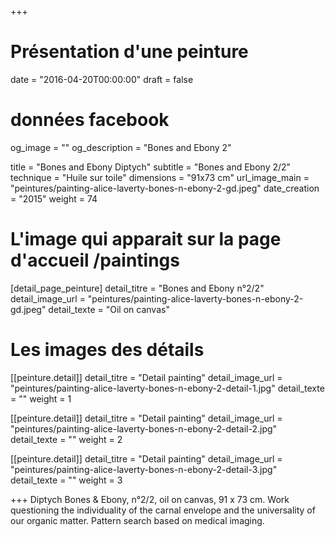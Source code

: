 +++
# Présentation d'une peinture
date = "2016-04-20T00:00:00"
draft = false

# données facebook
og_image = ""
og_description = "Bones and Ebony 2"

title = "Bones and Ebony Diptych"
subtitle = "Bones and Ebony 2/2"
technique = "Huile sur toile"
dimensions = "91x73 cm"
url_image_main = "peintures/painting-alice-laverty-bones-n-ebony-2-gd.jpeg"
date_creation = "2015"
weight = 74

# L'image qui apparait sur la page d'accueil /paintings
[detail_page_peinture]
detail_titre = "Bones and Ebony n°2/2"
detail_image_url = "peintures/painting-alice-laverty-bones-n-ebony-2-gd.jpeg"
detail_texte = "Oil on canvas"

# Les images des détails
[[peinture.detail]]
detail_titre = "Detail painting"
detail_image_url = "peintures/painting-alice-laverty-bones-n-ebony-2-detail-1.jpg"
detail_texte = ""
weight = 1

[[peinture.detail]]
detail_titre = "Detail painting"
detail_image_url = "peintures/painting-alice-laverty-bones-n-ebony-2-detail-2.jpg"
detail_texte = ""
weight = 2

[[peinture.detail]]
detail_titre = "Detail painting"
detail_image_url = "peintures/painting-alice-laverty-bones-n-ebony-2-detail-3.jpg"
detail_texte = ""
weight = 3

+++
Diptych Bones & Ebony, n°2/2, oil on canvas, 91 x 73 cm. Work questioning the individuality of the carnal envelope and the universality of our organic matter. Pattern search based on medical imaging.
